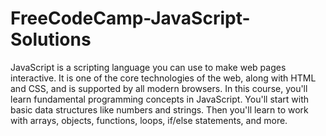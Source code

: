 # FreeCodeCamp-JavaScript-Solutions

JavaScript is a scripting language you can use to make web pages interactive. It is one of the core technologies of the web, along with HTML and CSS, and is supported by all modern browsers.
In this course, you'll learn fundamental programming concepts in JavaScript. You'll start with basic data structures like numbers and strings. Then you'll learn to work with arrays, objects, functions, loops, if/else statements, and more.
